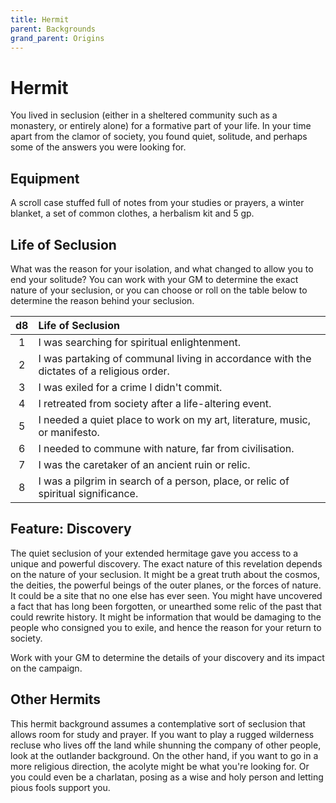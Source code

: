 ```yaml
---
title: Hermit
parent: Backgrounds
grand_parent: Origins
---
```


# Hermit
You lived in seclusion (either in a sheltered community such as a monastery, or entirely alone) for a formative part of your life. In your time apart from the clamor of society, you found quiet, solitude, and perhaps some of the answers you were looking for.

## Equipment
A scroll case stuffed full of notes from your studies or prayers, a winter blanket, a set of common clothes, a herbalism kit and 5 gp.

## Life of Seclusion
What was the reason for your isolation, and what changed to allow you to end your solitude? You can work with your GM to determine the exact nature of your seclusion, or you can choose or roll on the table below to determine the reason behind your seclusion.

| d8 | Life of Seclusion |
|:--:|:------------------|
| 1 | I was searching for spiritual enlightenment. |
| 2 | I was partaking of communal living in accordance with the dictates of a religious order. |
| 3 | I was exiled for a crime I didn't commit. |
| 4 | I retreated from society after a life-altering event. |
| 5 | I needed a quiet place to work on my art, literature, music, or manifesto. |
| 6 | I needed to commune with nature, far from civilisation. |
| 7 | I was the caretaker of an ancient ruin or relic. |
| 8 | I was a pilgrim in search of a person, place, or relic of spiritual significance. |

## Feature: Discovery
The quiet seclusion of your extended hermitage gave you access to a unique and powerful discovery. The exact nature of this revelation depends on the nature of your seclusion. It might be a great truth about the cosmos, the deities, the powerful beings of the outer planes, or the forces of nature. It could be a site that no one else has ever seen. You might have uncovered a fact that has long been forgotten, or unearthed some relic of the past that could rewrite history. It might be information that would be damaging to the people who consigned you to exile, and hence the reason for your return to society.

Work with your GM to determine the details of your discovery and its impact on the campaign.

## Other Hermits
This hermit background assumes a contemplative sort of seclusion that allows room for study and prayer. If you want to play a rugged wilderness recluse who lives off the land while shunning the company of other people, look at the outlander background. On the other hand, if you want to go in a more religious direction, the acolyte might be what you're looking for. Or you could even be a charlatan, posing as a wise and holy person and letting pious fools support you.
